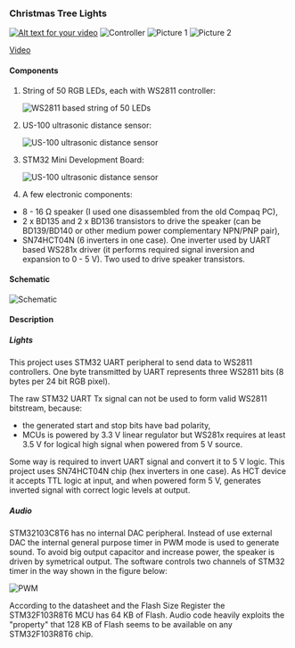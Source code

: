 ### Christmas Tree Lights ###

[![Alt text for your video](http://img.youtube.com/vi/7qUz77a7IhU/0.jpg)](http://www.youtube.com/watch?v=7qUz77a7IhU)
![Controller](https://raw.githubusercontent.com/ziutek/emgo/devel/egpath/src/stm32/examples/minidev/treelights/images/controller.jpg)
![Picture 1](https://raw.githubusercontent.com/ziutek/emgo/devel/egpath/src/stm32/examples/minidev/treelights/images/picture1.jpg)
![Picture 2](https://raw.githubusercontent.com/ziutek/emgo/devel/egpath/src/stm32/examples/minidev/treelights/images/picture2.jpg)

[Video](https://youtu.be/7qUz77a7IhU)

#### Components ####

1. String of 50 RGB LEDs, each with WS2811 controller:
	
	![WS2811 based string of 50 LEDs](https://raw.githubusercontent.com/ziutek/emgo/devel/egpath/src/stm32/examples/minidev/treelights/images/ledstring.jpg)
	
2. US-100 ultrasonic distance sensor:
	
	![US-100 ultrasonic distance sensor](https://raw.githubusercontent.com/ziutek/emgo/devel/egpath/src/stm32/examples/minidev/treelights/images/US-100.jpg)
	
3. STM32 Mini Development Board:
	
	![US-100 ultrasonic distance sensor](https://raw.githubusercontent.com/ziutek/emgo/devel/egpath/src/stm32/examples/minidev/treelights/images/minidev.jpg)
	
4. A few electronic components:
	
- 8 - 16 &#8486; speaker (I used one disassembled from the old Compaq PC),
- 2 x BD135 and 2 x BD136 transistors to drive the speaker (can be BD139/BD140 or other medium power complementary NPN/PNP pair), 
- SN74HCT04N (6 inverters in one case). One inverter used by UART based WS281x driver (it performs required signal inversion and expansion to 0 - 5 V). Two used to drive speaker transistors.

#### Schematic ####

![Schematic](https://raw.githubusercontent.com/ziutek/emgo/devel/egpath/src/stm32/examples/minidev/treelights/images/schematic.png)

####  Description #####

##### Lights #####

This project uses STM32 UART peripheral to send data to WS2811 controllers. One byte transmitted by UART represents three WS2811 bits (8 bytes per 24 bit RGB pixel).

The raw STM32 UART Tx signal can not be used to form valid WS2811 bitstream, because:

- the generated start and stop bits have bad polarity,
- MCUs is powered by 3.3 V linear regulator but WS281x requires at least 3.5 V for logical high signal when powered from 5 V source.

Some way is required to invert UART signal and convert it to 5 V logic. This project uses SN74HCT04N chip (hex inverters in one case). As HCT device it accepts TTL logic at input, and when powered form 5 V, generates inverted signal with correct logic levels at output.

##### Audio #####

STM32103C8T6 has no internal DAC peripheral. Instead of use external DAC the internal general purpose timer in PWM mode is used to generate sound. To avoid big output capacitor and increase power, the speaker is driven by symetrical output. The software controls two channels of STM32 timer in the way shown in the figure below: 

![PWM](https://raw.githubusercontent.com/ziutek/emgo/devel/egpath/src/stm32/examples/minidev/treelights/images/pwm.png)

According to the datasheet and the Flash Size Register the STM32F103R8T6 MCU has 64 KB of Flash. Audio code heavily exploits the "property" that 128 KB of Flash seems to be available on any STM32F103R8T6 chip.

